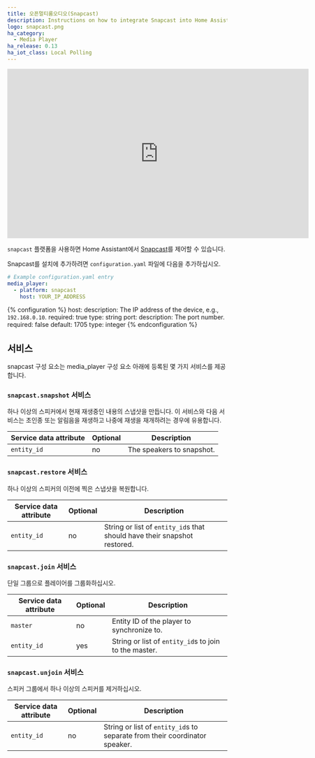 ```yaml
---
title: 오픈멀티룸오디오(Snapcast)
description: Instructions on how to integrate Snapcast into Home Assistant.
logo: snapcast.png
ha_category:
  - Media Player
ha_release: 0.13
ha_iot_class: Local Polling
---
```


<iframe width="690" height="388" src="https://www.youtube.com/embed/oA0L4tSvPKk" frameborder="0" allow="accelerometer; autoplay; encrypted-media; gyroscope; picture-in-picture" allowfullscreen></iframe>

`snapcast` 플랫폼을 사용하면 Home Assistant에서 [Snapcast](https://github.com/badaix/snapcast)를 제어할 수 있습니다.

Snapcast를 설치에 추가하려면 `configuration.yaml` 파일에 다음을 추가하십시오.

```yaml
# Example configuration.yaml entry
media_player:
  - platform: snapcast
    host: YOUR_IP_ADDRESS
```

{% configuration %}
host:
  description: The IP address of the device, e.g., `192.168.0.10`.
  required: true
  type: string
port:
  description: The port number.
  required: false
  default: 1705
  type: integer
{% endconfiguration %}

## 서비스

snapcast 구성 요소는 media_player 구성 요소 아래에 등록된 몇 가지 서비스를 제공합니다.

### `snapcast.snapshot` 서비스

하나 이상의 스피커에서 현재 재생중인 내용의 스냅샷을 만듭니다. 이 서비스와 다음 서비스는 초인종 또는 알림음을 재생하고 나중에 재생을 재개하려는 경우에 유용합니다.

| Service data attribute | Optional | Description |
| ---------------------- | -------- | ----------- |
| `entity_id` | no | The speakers to snapshot.

### `snapcast.restore` 서비스

하나 이상의 스피커의 이전에 찍은 스냅샷을 복원합니다.

| Service data attribute | Optional | Description |
| ---------------------- | -------- | ----------- |
| `entity_id` | no | String or list of `entity_id`s that should have their snapshot restored.

### `snapcast.join` 서비스

단일 그룹으로 플레이어를 그룹화하십시오.

| Service data attribute | Optional | Description |
| ---------------------- | -------- | ----------- |
| `master` | no | Entity ID of the player to synchronize to.
| `entity_id` | yes | String or list of `entity_id`s to join to the master.

### `snapcast.unjoin` 서비스

스피커 그룹에서 하나 이상의 스피커를 제거하십시오.

| Service data attribute | Optional | Description |
| ---------------------- | -------- | ----------- |
| `entity_id` | no | String or list of `entity_id`s to separate from their coordinator speaker.
